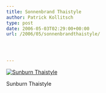 ```yaml
---
title: Sonnenbrand Thaistyle
author: Patrick Kollitsch
type: post
date: 2006-05-03T02:29:00+00:00
url: /2006/05/sonnenbrandthaistyle/




---
```

<div class="flickr">
  <a href="http://www.flickr.com/photos/schreibblogade/139613817/" title="Sunburn Thaistyle"><img src="//static.flickr.com/45/139613817_c5dfed7779.jpg" alt="Sunburn Thaistyle" /></a></p> 
  
  <p>
    Sunburn Thaistyle
  </p>
</div>